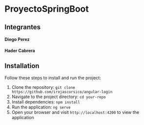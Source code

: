 # ProyectoSpringBoot

## Integrantes 

#### Diego Perez
#### Hader Cabrera

## Installation

Follow these steps to install and run the project:

1. Clone the repository: `git clone https://github.com/irojascorsico/angular-login`
2. Navigate to the project directory: `cd your-repo`
3. Install dependencies: `npm install`
4. Run the application: `ng serve`
5. Open your browser and visit `http://localhost:4200` to view the application
